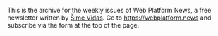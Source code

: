 This is the archive for the weekly issues of Web Platform News, a free newsletter written by [Šime Vidas](https://twitter.com/simevidas/). Go to https://webplatform.news and subscribe via the form at the top of the page.
